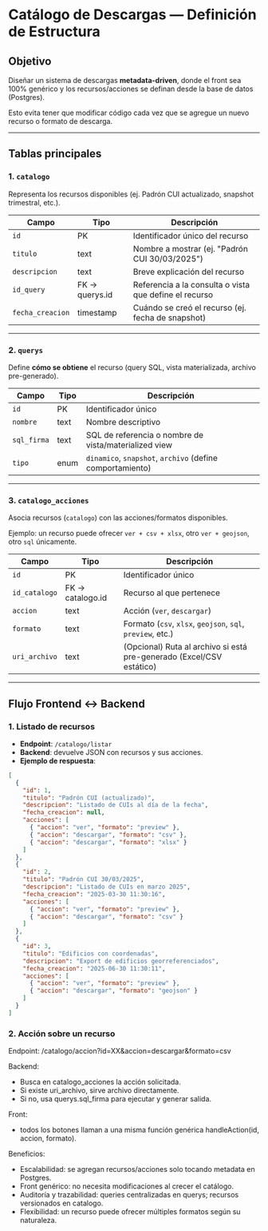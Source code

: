 # Catálogo de Descargas — Definición de Estructura

## Objetivo

Diseñar un sistema de descargas **metadata-driven**, donde el front sea 100% genérico y los recursos/acciones se definan desde la base de datos (Postgres).  

Esto evita tener que modificar código cada vez que se agregue un nuevo recurso o formato de descarga.

---

## Tablas principales

### 1. `catalogo`

Representa los recursos disponibles (ej. Padrón CUI actualizado, snapshot trimestral, etc.).

| Campo            | Tipo        | Descripción                                                                 |
|------------------|------------|-----------------------------------------------------------------------------|
| `id`             | PK         | Identificador único del recurso                                             |
| `titulo`         | text       | Nombre a mostrar (ej. "Padrón CUI 30/03/2025")                              |
| `descripcion`    | text       | Breve explicación del recurso                                               |
| `id_query`       | FK → querys.id | Referencia a la consulta o vista que define el recurso                      |
| `fecha_creacion` | timestamp  | Cuándo se creó el recurso (ej. fecha de snapshot)                           |

---

### 2. `querys`

Define **cómo se obtiene** el recurso (query SQL, vista materializada, archivo pre-generado).

| Campo        | Tipo    | Descripción                                                  |
|--------------|--------|--------------------------------------------------------------|
| `id`         | PK     | Identificador único                                          |
| `nombre`     | text   | Nombre descriptivo                                           |
| `sql_firma`  | text   | SQL de referencia o nombre de vista/materialized view        |
| `tipo`       | enum   | `dinamico`, `snapshot`, `archivo` (define comportamiento)    |

---

### 3. `catalogo_acciones`

Asocia recursos (`catalogo`) con las acciones/formatos disponibles.  

Ejemplo: un recurso puede ofrecer `ver + csv + xlsx`, otro `ver + geojson`, otro `sql` únicamente.

| Campo         | Tipo    | Descripción                                                              |
|---------------|--------|--------------------------------------------------------------------------|
| `id`          | PK     | Identificador único                                                      |
| `id_catalogo` | FK → catalogo.id | Recurso al que pertenece                                         |
| `accion`      | text   | Acción (`ver`, `descargar`)                                              |
| `formato`     | text   | Formato (`csv`, `xlsx`, `geojson`, `sql`, `preview`, etc.)               |
| `uri_archivo` | text   | (Opcional) Ruta al archivo si está pre-generado (Excel/CSV estático)     |

---

## Flujo Frontend ↔ Backend

### 1. Listado de recursos
- **Endpoint**: `/catalogo/listar`
- **Backend**: devuelve JSON con recursos y sus acciones.
- **Ejemplo de respuesta**:

```json
[
  {
    "id": 1,
    "titulo": "Padrón CUI (actualizado)",
    "descripcion": "Listado de CUIs al día de la fecha",
    "fecha_creacion": null,
    "acciones": [
      { "accion": "ver", "formato": "preview" },
      { "accion": "descargar", "formato": "csv" },
      { "accion": "descargar", "formato": "xlsx" }
    ]
  },
  {
    "id": 2,
    "titulo": "Padrón CUI 30/03/2025",
    "descripcion": "Listado de CUIs en marzo 2025",
    "fecha_creacion": "2025-03-30 11:30:16",
    "acciones": [
      { "accion": "ver", "formato": "preview" },
      { "accion": "descargar", "formato": "csv" }
    ]
  },
  {
    "id": 3,
    "titulo": "Edificios con coordenadas",
    "descripcion": "Export de edificios georreferenciados",
    "fecha_creacion": "2025-06-30 11:30:11",
    "acciones": [
      { "accion": "ver", "formato": "preview" },
      { "accion": "descargar", "formato": "geojson" }
    ]
  }
]
```

### 2. Acción sobre un recurso

Endpoint: /catalogo/accion?id=XX&accion=descargar&formato=csv

Backend:
- Busca en catalogo_acciones la acción solicitada.
- Si existe uri_archivo, sirve archivo directamente.
- Si no, usa querys.sql_firma para ejecutar y generar salida.

Front: 
- todos los botones llaman a una misma función genérica handleAction(id, accion, formato).

Beneficios: 
- Escalabilidad: se agregan recursos/acciones solo tocando metadata en Postgres.
- Front genérico: no necesita modificaciones al crecer el catálogo.
- Auditoría y trazabilidad: queries centralizadas en querys; recursos versionados en catalogo.
- Flexibilidad: un recurso puede ofrecer múltiples formatos según su naturaleza.
